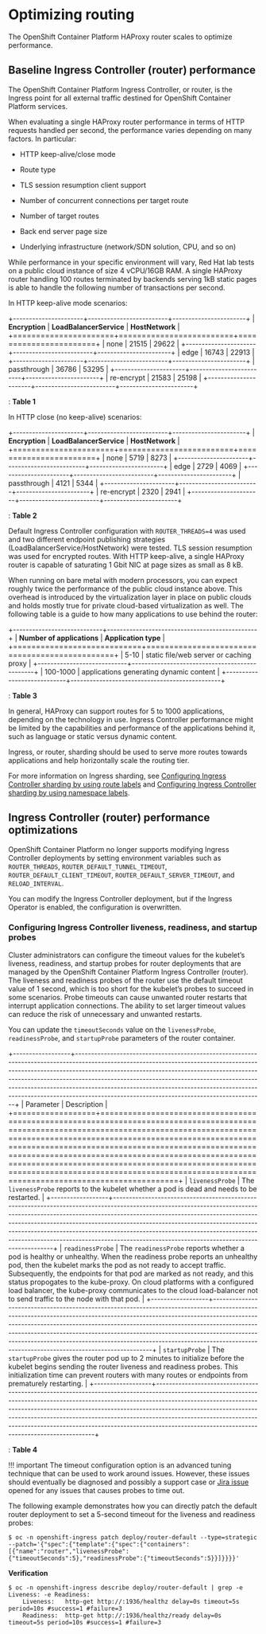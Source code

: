 # Optimizing routing

The OpenShift Container Platform HAProxy router scales to optimize performance.

## Baseline Ingress Controller (router) performance

The OpenShift Container Platform Ingress Controller, or router, is the Ingress point for all external traffic destined for OpenShift Container Platform services.

When evaluating a single HAProxy router performance in terms of HTTP requests handled per second, the performance varies depending on many factors. In particular:

-   HTTP keep-alive/close mode

-   Route type

-   TLS session resumption client support

-   Number of concurrent connections per target route

-   Number of target routes

-   Back end server page size

-   Underlying infrastructure (network/SDN solution, CPU, and so on)

While performance in your specific environment will vary, Red Hat lab tests on a public cloud instance of size 4 vCPU/16GB RAM. A single HAProxy router handling 100 routes terminated by backends serving 1kB static pages is able to handle the following number of transactions per second.

In HTTP keep-alive mode scenarios:

+----------------------+-------------------------+-----------------------+
| **Encryption**       | **LoadBalancerService** | **HostNetwork**       |
+======================+=========================+=======================+
| none                 | 21515                   | 29622                 |
+----------------------+-------------------------+-----------------------+
| edge                 | 16743                   | 22913                 |
+----------------------+-------------------------+-----------------------+
| passthrough          | 36786                   | 53295                 |
+----------------------+-------------------------+-----------------------+
| re-encrypt           | 21583                   | 25198                 |
+----------------------+-------------------------+-----------------------+

: **Table 1**

In HTTP close (no keep-alive) scenarios:

+----------------------+-------------------------+-----------------------+
| **Encryption**       | **LoadBalancerService** | **HostNetwork**       |
+======================+=========================+=======================+
| none                 | 5719                    | 8273                  |
+----------------------+-------------------------+-----------------------+
| edge                 | 2729                    | 4069                  |
+----------------------+-------------------------+-----------------------+
| passthrough          | 4121                    | 5344                  |
+----------------------+-------------------------+-----------------------+
| re-encrypt           | 2320                    | 2941                  |
+----------------------+-------------------------+-----------------------+

: **Table 2**

Default Ingress Controller configuration with `ROUTER_THREADS=4` was used and two different endpoint publishing strategies (LoadBalancerService/HostNetwork) were tested. TLS session resumption was used for encrypted routes. With HTTP keep-alive, a single HAProxy router is capable of saturating 1 Gbit NIC at page sizes as small as 8 kB.

When running on bare metal with modern processors, you can expect roughly twice the performance of the public cloud instance above. This overhead is introduced by the virtualization layer in place on public clouds and holds mostly true for private cloud-based virtualization as well. The following table is a guide to how many applications to use behind the router:

+----------------------------+-----------------------------------------------+
| **Number of applications** | **Application type**                          |
+============================+===============================================+
| 5-10                       | static file/web server or caching proxy       |
+----------------------------+-----------------------------------------------+
| 100-1000                   | applications generating dynamic content       |
+----------------------------+-----------------------------------------------+

: **Table 3**

In general, HAProxy can support routes for 5 to 1000 applications, depending on the technology in use. Ingress Controller performance might be limited by the capabilities and performance of the applications behind it, such as language or static versus dynamic content.

Ingress, or router, sharding should be used to serve more routes towards applications and help horizontally scale the routing tier.

For more information on Ingress sharding, see [Configuring Ingress Controller sharding by using route labels](../networking/ingress-operator/#nw-ingress-sharding-route-labels_configuring-ingress) and [Configuring Ingress Controller sharding by using namespace labels](../networking/ingress-operator.xml#nw-ingress-sharding-namespace-labels_configuring-ingress).

## Ingress Controller (router) performance optimizations

OpenShift Container Platform no longer supports modifying Ingress Controller deployments by setting environment variables such as `ROUTER_THREADS`, `ROUTER_DEFAULT_TUNNEL_TIMEOUT`, `ROUTER_DEFAULT_CLIENT_TIMEOUT`, `ROUTER_DEFAULT_SERVER_TIMEOUT`, and `RELOAD_INTERVAL`.

You can modify the Ingress Controller deployment, but if the Ingress Operator is enabled, the configuration is overwritten.

### Configuring Ingress Controller liveness, readiness, and startup probes

Cluster administrators can configure the timeout values for the kubelet’s liveness, readiness, and startup probes for router deployments that are managed by the OpenShift Container Platform Ingress Controller (router). The liveness and readiness probes of the router use the default timeout value of 1 second, which is too short for the kubelet’s probes to succeed in some scenarios. Probe timeouts can cause unwanted router restarts that interrupt application connections. The ability to set larger timeout values can reduce the risk of unnecessary and unwanted restarts.

You can update the `timeoutSeconds` value on the `livenessProbe`, `readinessProbe`, and `startupProbe` parameters of the router container.

+------------------+-----------------------------------------------------------------------------------------------------------------------------------------------------------------------------------------------------------------------------------------------------------------------------------------------------------------------------------------------------------------------------------------------------------------------------------------------------------------+
| Parameter        | Description                                                                                                                                                                                                                                                                                                                                                                                                                                                     |
+==================+=================================================================================================================================================================================================================================================================================================================================================================================================================================================================+
| `livenessProbe`  | The `livenessProbe` reports to the kubelet whether a pod is dead and needs to be restarted.                                                                                                                                                                                                                                                                                                                                                                     |
+------------------+-----------------------------------------------------------------------------------------------------------------------------------------------------------------------------------------------------------------------------------------------------------------------------------------------------------------------------------------------------------------------------------------------------------------------------------------------------------------+
| `readinessProbe` | The `readinessProbe` reports whether a pod is healthy or unhealthy. When the readiness probe reports an unhealthy pod, then the kubelet marks the pod as not ready to accept traffic. Subsequently, the endpoints for that pod are marked as not ready, and this status propogates to the kube-proxy. On cloud platforms with a configured load balancer, the kube-proxy communicates to the cloud load-balancer not to send traffic to the node with that pod. |
+------------------+-----------------------------------------------------------------------------------------------------------------------------------------------------------------------------------------------------------------------------------------------------------------------------------------------------------------------------------------------------------------------------------------------------------------------------------------------------------------+
| `startupProbe`   | The `startupProbe` gives the router pod up to 2 minutes to initialize before the kubelet begins sending the router liveness and readiness probes. This initialization time can prevent routers with many routes or endpoints from prematurely restarting.                                                                                                                                                                                                       |
+------------------+-----------------------------------------------------------------------------------------------------------------------------------------------------------------------------------------------------------------------------------------------------------------------------------------------------------------------------------------------------------------------------------------------------------------------------------------------------------------+

: **Table 4**

!!! important
    The timeout configuration option is an advanced tuning technique that can be used to work around issues. However, these issues should eventually be diagnosed and possibly a support case or [Jira issue](https://issues.redhat.com/secure/CreateIssueDetails!init.jspa?pid=12332330&summary=Summary&issuetype=1&priority=10200&versions=12385624) opened for any issues that causes probes to time out.

The following example demonstrates how you can directly patch the default router deployment to set a 5-second timeout for the liveness and readiness probes:

``` terminal
$ oc -n openshift-ingress patch deploy/router-default --type=strategic --patch='{"spec":{"template":{"spec":{"containers":[{"name":"router","livenessProbe":{"timeoutSeconds":5},"readinessProbe":{"timeoutSeconds":5}}]}}}}'
```

**Verification**

``` terminal
$ oc -n openshift-ingress describe deploy/router-default | grep -e Liveness: -e Readiness:
    Liveness:   http-get http://:1936/healthz delay=0s timeout=5s period=10s #success=1 #failure=3
    Readiness:  http-get http://:1936/healthz/ready delay=0s timeout=5s period=10s #success=1 #failure=3
```

